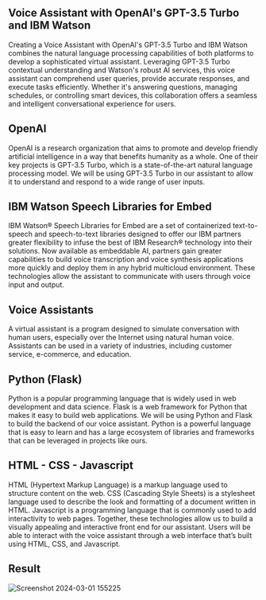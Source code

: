## Voice Assistant with OpenAI's GPT-3.5 Turbo and IBM Watson
Creating a Voice Assistant with OpenAI's GPT-3.5 Turbo and IBM Watson combines the natural language processing capabilities of both platforms to develop a sophisticated virtual assistant. Leveraging GPT-3.5 Turbo contextual understanding and Watson's robust AI services, this voice assistant can comprehend user queries, provide accurate responses, and execute tasks efficiently. Whether it's answering questions, managing schedules, or controlling smart devices, this collaboration offers a seamless and intelligent conversational experience for users.

## OpenAI
OpenAI is a research organization that aims to promote and develop friendly artificial intelligence in a way that benefits humanity as a whole. One of their key projects is GPT-3.5 Turbo, which is a state-of-the-art natural language processing model. We will be using GPT-3.5 Turbo in our assistant to allow it to understand and respond to a wide range of user inputs.

## IBM Watson Speech Libraries for Embed
IBM Watson® Speech Libraries for Embed are a set of containerized text-to-speech and speech-to-text libraries designed to offer our IBM partners greater flexibility to infuse the best of IBM Research® technology into their solutions. Now available as embeddable AI, partners gain greater capabilities to build voice transcription and voice synthesis applications more quickly and deploy them in any hybrid multicloud environment. These technologies allow the assistant to communicate with users through voice input and output.

## Voice Assistants
A virtual assistant is a program designed to simulate conversation with human users, especially over the Internet using natural human voice. Assistants can be used in a variety of industries, including customer service, e-commerce, and education.

## Python (Flask)
Python is a popular programming language that is widely used in web development and data science. Flask is a web framework for Python that makes it easy to build web applications. We will be using Python and Flask to build the backend of our voice assistant. Python is a powerful language that is easy to learn and has a large ecosystem of libraries and frameworks that can be leveraged in projects like ours.

## HTML - CSS - Javascript
HTML (Hypertext Markup Language) is a markup language used to structure content on the web. CSS (Cascading Style Sheets) is a stylesheet language used to describe the look and formatting of a document written in HTML. Javascript is a programming language that is commonly used to add interactivity to web pages. Together, these technologies allow us to build a visually appealing and interactive front end for our assistant. Users will be able to interact with the voice assistant through a web interface that’s built using HTML, CSS, and Javascript.

## Result
![Screenshot 2024-03-01 155225](https://github.com/Myrythm/Create-a-Voice-Assistant-with-OpenAI-s-GPT-3-and-IBM-Watson/assets/87670901/4a776f1f-6501-45c4-80fd-39ce3a6d4981)



